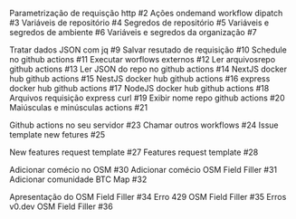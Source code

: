 
Parametrização de requisção http #2
Ações ondemand workflow dipatch #3
Variáveis de repositório #4
Segredos de repositório #5
Variáveis e segredos de ambiente #6
Variáveis e segredos da organização #7

Tratar dados JSON com jq #9
Salvar resutado de requisição #10
Schedule no github actions #11
Executar worflows externos #12
Ler arquivosrepo github actions #13
Ler JSON do repo no github actions #14
NextJS docker hub github actions #15
NestJS docker hub github actions #16
express docker hub github actions #17
NodeJS docker hub github actions #18
Arquivos requisição express curl #19
Exibir nome repo github actions #20
Maiúsculas e minúsculas actions #21

Github actions no seu servidor #23
Chamar outros workflows #24
Issue template new fetures #25

New features request template #27
Features request template #28

Adicionar comécio no OSM #30
Adicionar comécio OSM Field Filler #31
Adicionar comunidade BTC Map #32

Apresentação do OSM Field Filler #34
Erro 429 OSM Field Filler #35
Erros v0.dev OSM Field Filler #36
